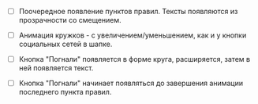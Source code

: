 - [ ] Поочередное появление пунктов правил. Тексты появляются из прозрачности со смещением.
- [ ] Анимация кружков - с увеличением/уменьшением, как и у кнопки социальных сетей в шапке.
- [ ] Кнопка "Погнали" появляется в форме круга, расширяется, затем в ней появляется текст.
- [ ] Кнопка "Погнали" начинает появляться до завершения анимации последнего пункта правил.

